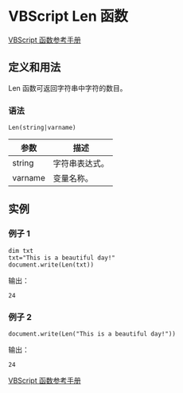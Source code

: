 # VBScript Len 函数

[VBScript 函数参考手册](/vbscript/vbscript_ref_functions.asp "VBScript 函数")

## 定义和用法

Len 函数可返回字符串中字符的数目。

### 语法

```
Len(string|varname)
```

| 参数 | 描述 |
| --- | --- |
| string | 字符串表达式。 |
| varname | 变量名称。 |

## 实例

### 例子 1

```
dim txt
txt="This is a beautiful day!"
document.write(Len(txt))
```

输出：

```
24
```

### 例子 2

```
document.write(Len("This is a beautiful day!"))
```

输出：

```
24
```

[VBScript 函数参考手册](/vbscript/vbscript_ref_functions.asp "VBScript 函数")

